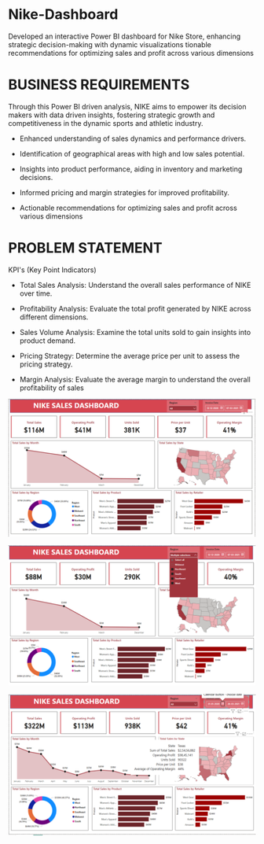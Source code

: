 # Nike-Dashboard
Developed an interactive Power BI dashboard for Nike Store, enhancing strategic decision-making with dynamic visualizations
tionable recommendations for optimizing sales and profit across various dimensions

# BUSINESS REQUIREMENTS 
Through this Power BI driven analysis, NIKE aims to empower its decision makers with data driven insights, fostering strategic growth and competitiveness in the dynamic sports and athletic industry. 

* Enhanced understanding of sales dynamics and performance drivers. 

* Identification of geographical areas with high and low sales potential. 

* Insights into product performance, aiding in inventory and marketing decisions. 

* Informed pricing and margin strategies for improved profitability. 

* Actionable recommendations for optimizing sales and profit across various dimensions

# PROBLEM STATEMENT 

KPI's (Key Point Indicators) 

* Total Sales Analysis: 
Understand the overall sales performance of NIKE over time. 

* Profitability Analysis: 
Evaluate the total profit generated by NIKE across different dimensions. 

* Sales Volume Analysis: 
Examine the total units sold to gain insights into product demand. 

* Pricing Strategy: 
Determine the average price per unit to assess the pricing strategy. 

* Margin Analysis: 
Evaluate the average margin to understand the overall profitability of sales



![image alt](https://github.com/rohansingh2609/Nike-Dashboard/blob/5c11d78e1b0405fd80e44aadf438d6bccb7b29a6/NIKE%20SALES%20DASHBOARD.png)

![image alt](https://github.com/rohansingh2609/Nike-Dashboard/blob/71992cf58cac53979bf3f0e8a51d97b95e7cc6f8/Screenshot%202025-04-21%20113429.png)

![image alt](https://github.com/rohansingh2609/Nike-Dashboard/blob/main/Screenshot%202025-04-21%20115102.png?raw=true)
